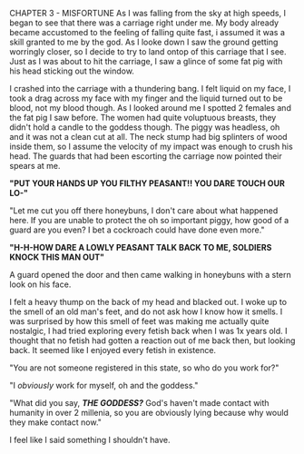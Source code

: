 CHAPTER 3 - MISFORTUNE
As I was falling from the sky at high speeds, I began to see that there was a carriage right under me. My body already became accustomed to the feeling of falling quite fast, i assumed it was a skill granted to me by the god. As I looke down I saw the ground getting worringly closer, so I decide to try to land ontop of this carriage that I see. Just as I was about to hit the carriage, I saw a glince of some fat pig with his head sticking out the window.

I crashed into the carriage with a thundering bang. I felt liquid on my face, I took a drag across my face with my finger and the liquid turned out to be blood, not my blood though. As I looked around me I spotted 2 females and the fat pig I saw before. The women had quite voluptuous breasts, they didn't hold a candle to the goddess though. The piggy was headless, oh and it was not a clean cut at all. The neck stump had big splinters of wood inside them, so I assume the velocity of my impact was enough to crush his head. The guards that had been escorting the carriage now pointed their spears at me.

**"PUT YOUR HANDS UP YOU FILTHY PEASANT!! YOU DARE TOUCH OUR LO-"**

"Let me cut you off there honeybuns, I don't care about what happened here. If you are unable to protect the oh so important piggy, how good of a guard are you even? I bet a cockroach could have done even more."

**"H-H-HOW DARE A LOWLY PEASANT TALK BACK TO ME, SOLDIERS KNOCK THIS MAN OUT"**

A guard opened the door and then came walking in honeybuns with a stern look on his face.

I felt a heavy thump on the back of my head and blacked out. I woke up to the smell of an old man's feet, and do not ask how I know how it smells. I was surprised by how this smell of feet was making me actually quite nostalgic, I had tried exploring every fetish back when I was 1x years old. I thought that no fetish had gotten a reaction out of me back then, but looking back. It seemed like I enjoyed every fetish in existence.

"You are not someone registered in this state, so who do you work for?"

"I *obviously* work for myself, oh and the goddess."

"What did you say, ***THE GODDESS?*** God's haven't made contact with humanity in over 2 millenia, so you are obviously lying because why would they make contact now."

I feel like I said something I shouldn't have.